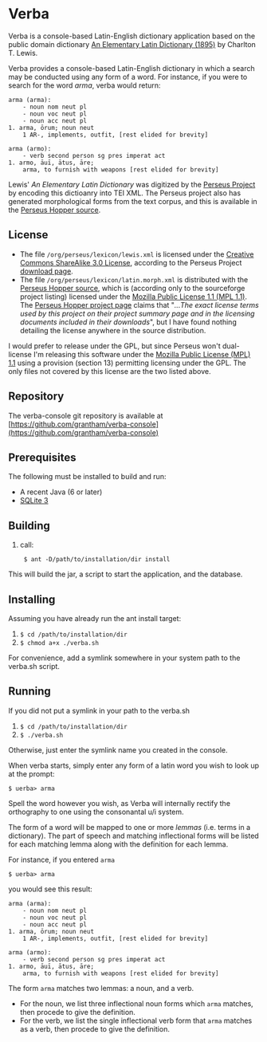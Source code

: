 # Verba
Verba is a console-based Latin-English dictionary application based on the public
domain dictionary [An Elementary Latin Dictionary (1895)](http://www.archive.org/details/anelementarylat01lewigoog)
by Charlton T. Lewis.

Verba provides a console-based Latin-English dictionary in which a search may be conducted using any form of a word. For
instance, if you were to search for the word _arma_, verba would return:

    arma (arma):
	    - noun nom neut pl
	    - noun voc neut pl
        - noun acc neut pl
    1. arma, ōrum; noun neut
        1 AR-, implements, outfit, [rest elided for brevity]

    arma (armo):
        - verb second person sg pres imperat act
    1. armo, āuī, ātus, āre;
        arma, to furnish with weapons [rest elided for brevity]

Lewis' _An Elementary Latin Dictionary_ was digitized by the [Perseus Project](www.perseus.tufts.edu) by encoding this dictioanry into TEI XML.
The Perseus project also has generated morphological forms from the text corpus, and this is available in the
[Perseus Hopper source](https://sourceforge.net/projects/perseus-hopper/).

## License

- The file `/org/perseus/lexicon/lewis.xml` is licensed under the
[Creative Commons ShareAlike 3.0 License](http://creativecommons.org/licenses/by-sa/3.0/us/),
according to the Perseus Project [download page](http://www.perseus.tufts.edu/hopper/opensource/download).
- The file `/org/perseus/lexicon/latin.morph.xml` is distributed with the
[Perseus Hopper source](https://sourceforge.net/projects/perseus-hopper/), which is (according only to the sourceforge
project listing) licensed under the [Mozilla Public License 1.1 (MPL 1.1)](http://www.mozilla.org/MPL/MPL-1.1.html).
The [Perseus Hopper project page](http://perseus-hopper.sourceforge.net/) claims that "_...The exact license terms used
by this project on their project summary page  and in the licensing documents included in their downloads_", but I have
found nothing detailing the license anywhere in the source distribution.

I would prefer to release under the GPL, but since Perseus won't dual-license I'm releasing this software under the
[Mozilla Public License (MPL) 1.1](http://www.mozilla.org/MPL/MPL-1.1.html) using a provision (section 13) permitting
licensing under the GPL. The only files not covered by this license are the two listed above.

## Repository
The verba-console git repository is available at [https://github.com/grantham/verba-console](https://github.com/grantham/verba-console)

## Prerequisites
The following must be installed to build and run:

- A recent Java (6 or later)
- [SQLite 3](http://www.sqlite.org/download.html)

## Building

1. call:

        $ ant -D/path/to/installation/dir install

This will build the jar, a script to start the application, and the database.


## Installing

Assuming you have already run the ant install target:

1. `$ cd /path/to/installation/dir`
2. `$ chmod a+x ./verba.sh`

For convenience, add a symlink somewhere in your system path to the verba.sh script.

## Running

If you did not put a symlink in your path to the verba.sh

1. `$ cd /path/to/installation/dir`
2. `$ ./verba.sh`

Otherwise, just enter the symlink name you created in the console.

When verba starts, simply enter any form of a latin word you wish to look up at the prompt:

    $ uerba> arma

Spell the word however you wish, as
Verba will internally rectify the orthography to one using the consonantal u/i system.

The form of a word will be mapped to one or more _lemmas_ (i.e. terms in a dictionary). The part of speech and
matching inflectional forms will be listed for each matching lemma along with the definition for each lemma.

For instance, if you entered `arma`

    $ uerba> arma

you would see this result:

    arma (arma):
	    - noun nom neut pl
	    - noun voc neut pl
        - noun acc neut pl
    1. arma, ōrum; noun neut
        1 AR-, implements, outfit, [rest elided for brevity]

    arma (armo):
        - verb second person sg pres imperat act
    1. armo, āuī, ātus, āre;
        arma, to furnish with weapons [rest elided for brevity]

The form `arma` matches two lemmas: a noun, and a verb.

* For the noun, we list three inflectional noun forms which `arma` matches, then procede to give the definition.
* For the verb, we list the single inflectional verb form that `arma` matches as a verb, then procede to give the definition.
